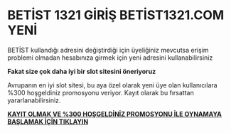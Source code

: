 # BETİST 1321 GİRİŞ BETİST1321.COM YENİ

BETİST kullandığı adresini değiştirdiği için üyeliğiniz mevcutsa erişim problemi olmadan hesabınıza girmek için yeni adresini kullanabilirsiniz

**Fakat size çok daha iyi bir slot sitesini öneriyoruz**

Avrupanın en iyi slot sitesi, bu aya özel olarak yeni üye olan kullanıcılara %300 hoşgeldiniz promosyonu veriyor. Kayıt olarak bu fırsattan yararlanabilirsiniz.

[**KAYIT OLMAK VE %300 HOŞGELDİNİZ PROMOSYONU İLE OYNAMAYA BAŞLAMAK İÇİN TIKLAYIN**](http://gx72.2.vu/betist)
